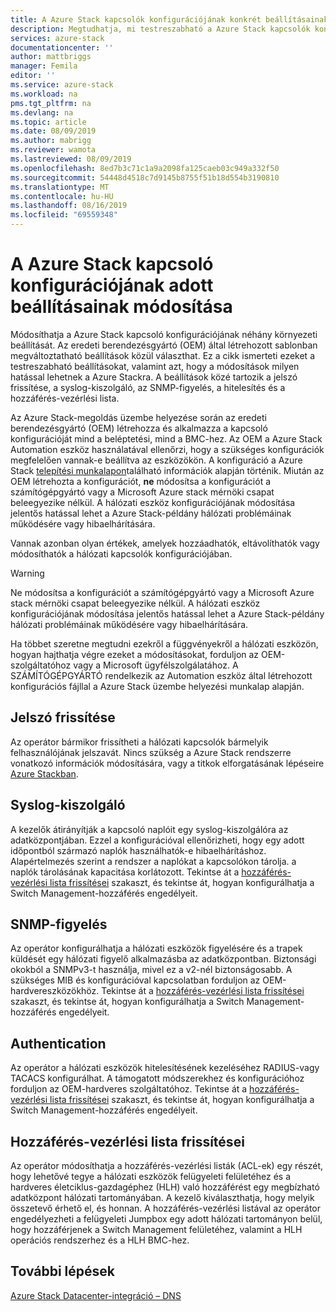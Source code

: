 ```yaml
---
title: A Azure Stack kapcsolók konfigurációjának konkrét beállításainak módosítása | Microsoft Docs
description: Megtudhatja, mi testreszabható a Azure Stack kapcsolók konfigurációjában. Miután az eredeti berendezésgyártó (OEM) létrehozta a konfigurációt, ne változtassa meg a SZÁMÍTÓGÉPGYÁRTÓ vagy a Microsoft Azure Stack mérnöki csapat beleegyezike nélkül.
services: azure-stack
documentationcenter: ''
author: mattbriggs
manager: Femila
editor: ''
ms.service: azure-stack
ms.workload: na
pms.tgt_pltfrm: na
ms.devlang: na
ms.topic: article
ms.date: 08/09/2019
ms.author: mabrigg
ms.reviewer: wamota
ms.lastreviewed: 08/09/2019
ms.openlocfilehash: 8ed7b3c71c1a9a2098fa125caeb03c949a332f50
ms.sourcegitcommit: 54448d4518c7d9145b8755f51b18d554b3190810
ms.translationtype: MT
ms.contentlocale: hu-HU
ms.lasthandoff: 08/16/2019
ms.locfileid: "69559348"
---
```

#  <a name="modify-specific-settings-on-your-azure-stack-switch-configuration"></a>A Azure Stack kapcsoló konfigurációjának adott beállításainak módosítása

Módosíthatja a Azure Stack kapcsoló konfigurációjának néhány környezeti beállítását. Az eredeti berendezésgyártó (OEM) által létrehozott sablonban megváltoztatható beállítások közül választhat. Ez a cikk ismerteti ezeket a testreszabható beállításokat, valamint azt, hogy a módosítások milyen hatással lehetnek a Azure Stackra. A beállítások közé tartozik a jelszó frissítése, a syslog-kiszolgáló, az SNMP-figyelés, a hitelesítés és a hozzáférés-vezérlési lista. 

Az Azure Stack-megoldás üzembe helyezése során az eredeti berendezésgyártó (OEM) létrehozza és alkalmazza a kapcsoló konfigurációját mind a beléptetési, mind a BMC-hez. Az OEM a Azure Stack Automation eszköz használatával ellenőrzi, hogy a szükséges konfigurációk megfelelően vannak-e beállítva az eszközökön. A konfiguráció a Azure Stack [telepítési munkalapon](azure-stack-deployment-worksheet.md)található információk alapján történik. Miután az OEM létrehozta a konfigurációt, **ne** módosítsa a konfigurációt a számítógépgyártó vagy a Microsoft Azure stack mérnöki csapat beleegyezike nélkül. A hálózati eszköz konfigurációjának módosítása jelentős hatással lehet a Azure Stack-példány hálózati problémáinak működésére vagy hibaelhárítására.

Vannak azonban olyan értékek, amelyek hozzáadhatók, eltávolíthatók vagy módosíthatók a hálózati kapcsolók konfigurációjában.

>[!Warning]  
> Ne módosítsa a konfigurációt a számítógépgyártó vagy a Microsoft Azure stack mérnöki csapat beleegyezike nélkül. A hálózati eszköz konfigurációjának módosítása jelentős hatással lehet a Azure Stack-példány hálózati problémáinak működésére vagy hibaelhárítására.
>
> Ha többet szeretne megtudni ezekről a függvényekről a hálózati eszközön, hogyan hajthatja végre ezeket a módosításokat, forduljon az OEM-szolgáltatóhoz vagy a Microsoft ügyfélszolgálatához. A SZÁMÍTÓGÉPGYÁRTÓ rendelkezik az Automation eszköz által létrehozott konfigurációs fájllal a Azure Stack üzembe helyezési munkalap alapján. 

## <a name="password-update"></a>Jelszó frissítése

Az operátor bármikor frissítheti a hálózati kapcsolók bármelyik felhasználójának jelszavát. Nincs szükség a Azure Stack rendszerre vonatkozó információk módosítására, vagy a titkok elforgatásának lépéseire [Azure Stackban](azure-stack-rotate-secrets.md).

## <a name="syslog-server"></a>Syslog-kiszolgáló

A kezelők átirányítják a kapcsoló naplóit egy syslog-kiszolgálóra az adatközpontjában. Ezzel a konfigurációval ellenőrizheti, hogy egy adott időpontból származó naplók használhatók-e hibaelhárításhoz. Alapértelmezés szerint a rendszer a naplókat a kapcsolókon tárolja. a naplók tárolásának kapacitása korlátozott. Tekintse át a [hozzáférés-vezérlési lista frissítései](#access-control-list-updates) szakaszt, és tekintse át, hogyan konfigurálhatja a Switch Management-hozzáférés engedélyeit.

## <a name="snmp-monitoring"></a>SNMP-figyelés

Az operátor konfigurálhatja a hálózati eszközök figyelésére és a trapek küldését egy hálózati figyelő alkalmazásba az adatközpontban. Biztonsági okokból a SNMPv3-t használja, mivel ez a v2-nél biztonságosabb. A szükséges MIB és konfigurációval kapcsolatban forduljon az OEM-hardvereszközökhöz. Tekintse át a [hozzáférés-vezérlési lista frissítései](#access-control-list-updates) szakaszt, és tekintse át, hogyan konfigurálhatja a Switch Management-hozzáférés engedélyeit.

## <a name="authentication"></a>Authentication

Az operátor a hálózati eszközök hitelesítésének kezeléséhez RADIUS-vagy TACACS konfigurálhat. A támogatott módszerekhez és konfigurációhoz forduljon az OEM-hardveres szolgáltatóhoz.  Tekintse át a [hozzáférés-vezérlési lista frissítései](#access-control-list-updates) szakaszt, és tekintse át, hogyan konfigurálhatja a Switch Management-hozzáférés engedélyeit.

## <a name="access-control-list-updates"></a>Hozzáférés-vezérlési lista frissítései

Az operátor módosíthatja a hozzáférés-vezérlési listák (ACL-ek) egy részét, hogy lehetővé tegye a hálózati eszközök felügyeleti felületéhez és a hardveres életciklus-gazdagéphez (HLH) való hozzáférést egy megbízható adatközpont hálózati tartományában. A kezelő kiválaszthatja, hogy melyik összetevő érhető el, és honnan. A hozzáférés-vezérlési listával az operátor engedélyezheti a felügyeleti Jumpbox egy adott hálózati tartományon belül, hogy hozzáférjenek a Switch Management felületéhez, valamint a HLH operációs rendszerhez és a HLH BMC-hez.

## <a name="next-steps"></a>További lépések

[Azure Stack Datacenter-integráció – DNS](azure-stack-integrate-dns.md)